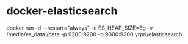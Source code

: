 docker-elasticsearch
====================

docker run -d --restart="always" -e ES_HEAP_SIZE=8g -v /media/es_data:/data -p 9200:9200 -p 9300:9300 yrpri/elasticsearch
